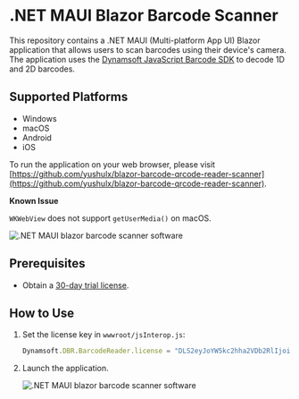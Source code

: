 # .NET MAUI Blazor Barcode Scanner
This repository contains a .NET MAUI (Multi-platform App UI) Blazor application that allows users to scan barcodes using their device's camera. The application uses the [Dynamsoft JavaScript Barcode SDK](https://www.npmjs.com/package/dynamsoft-javascript-barcode) to decode 1D and 2D barcodes.

## Supported Platforms
- Windows
- macOS
- Android
- iOS

To run the application on your web browser, please visit [https://github.com/yushulx/blazor-barcode-qrcode-reader-scanner](https://github.com/yushulx/blazor-barcode-qrcode-reader-scanner). 

**Known Issue**

`WKWebView` does not support `getUserMedia()` on macOS.

![.NET MAUI blazor barcode scanner software](https://www.dynamsoft.com/codepool/img/2023/04/maui-macos-webview-camera-error.png)

## Prerequisites

- Obtain a [30-day trial license](https://www.dynamsoft.com/customer/license/trialLicense/?product=dcv&package=cross-platform).

## How to Use
1. Set the license key in `wwwroot/jsInterop.js`:
    ```js
    Dynamsoft.DBR.BarcodeReader.license = "DLS2eyJoYW5kc2hha2VDb2RlIjoiMjAwMDAxLTE2NDk4Mjk3OTI2MzUiLCJvcmdhbml6YXRpb25JRCI6IjIwMDAwMSIsInNlc3Npb25QYXNzd29yZCI6IndTcGR6Vm05WDJrcEQ5YUoifQ==";
    ```
2. Launch the application.
    
    ![.NET MAUI blazor barcode scanner software](https://www.dynamsoft.com/codepool/img/2023/04/dotnet-maui-blazor-barcode-scanner.png)
